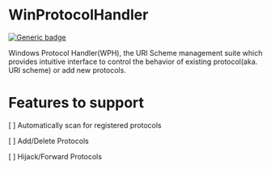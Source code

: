 # WinProtocolHandler
[![Generic badge](https://img.shields.io/badge/Status-incomplete-red.svg)](https://shields.io/)

Windows Protocol Handler(WPH), the URI Scheme management suite which provides intuitive interface to control the behavior of existing protocol(aka. URI scheme) or add new protocols.

# Features to support

[ ] Automatically scan for registered protocols 

[ ] Add/Delete Protocols

[ ] Hijack/Forward Protocols
